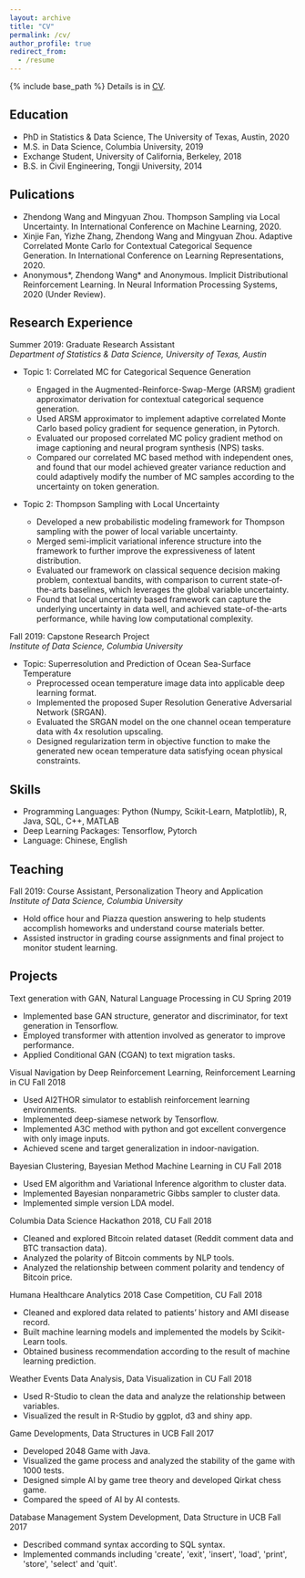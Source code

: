 ```yaml
---
layout: archive
title: "CV"
permalink: /cv/
author_profile: true
redirect_from:
  - /resume
---
```


{% include base_path %}
Details is in [CV](../files/cv.pdf).  

## Education

* PhD in Statistics & Data Science, The University of Texas, Austin, 2020
* M.S. in Data Science, Columbia University, 2019
* Exchange Student, University of California, Berkeley, 2018
* B.S. in Civil Engineering, Tongji University, 2014

## Pulications

* Zhendong Wang and Mingyuan Zhou. 
Thompson Sampling via Local Uncertainty. 
In International Conference on Machine Learning, 2020. 
* Xinjie Fan, Yizhe Zhang, Zhendong Wang and Mingyuan Zhou. 
Adaptive Correlated Monte Carlo for Contextual Categorical Sequence Generation. 
In International Conference on Learning Representations, 2020.
* Anonymous*, Zhendong Wang* and Anonymous.
Implicit Distributional Reinforcement Learning. 
In Neural Information Processing Systems, 2020 (Under Review).


## Research Experience

Summer 2019: Graduate Research Assistant  
*Department of Statistics & Data Science, University of Texas, Austin*  
* Topic 1: Correlated MC for Categorical Sequence Generation  
  * Engaged in the Augmented-Reinforce-Swap-Merge (ARSM) gradient approximator derivation for contextual categorical sequence generation.
  * Used ARSM approximator to implement adaptive correlated Monte Carlo based policy gradient for
sequence generation, in Pytorch. 
  * Evaluated our proposed correlated MC policy gradient method on image captioning and neural
program synthesis (NPS) tasks.
  * Compared our correlated MC based method with independent ones, and found that our model 
achieved greater variance reduction and could adaptively modify the number of MC samples 
according to the uncertainty on token generation. 

* Topic 2: Thompson Sampling with Local Uncertainty  
  * Developed a new probabilistic modeling framework for Thompson sampling with the power of 
local variable uncertainty.  
  * Merged semi-implicit variational inference structure into the framework to further improve the 
expressiveness of latent distribution.  
  * Evaluated our framework on classical sequence decision making problem, contextual bandits, with
comparison to current state-of-the-arts baselines, which leverages the global variable uncertainty. 
  * Found that local uncertainty based framework can capture the underlying uncertainty in data well, 
and achieved state-of-the-arts performance, while having low computational complexity.  

Fall 2019: Capstone Research Project	  
*Institute of Data Science, Columbia University*    
* Topic: Superresolution and Prediction of Ocean Sea-Surface Temperature  
  * Preprocessed ocean temperature image data into applicable deep learning format.  
  * Implemented the proposed Super Resolution Generative Adversarial Network (SRGAN).  
  * Evaluated the SRGAN model on the one channel ocean temperature data with 4x resolution upscaling. 
  * Designed regularization term in objective function to make the generated new ocean temperature data satisfying ocean physical constraints. 

## Skills

* Programming Languages: Python (Numpy, Scikit-Learn, Matplotlib), R, Java, SQL, C++, MATLAB  
* Deep Learning Packages: Tensorflow, Pytorch  
* Language: Chinese, English  
  
## Teaching

Fall 2019: Course Assistant, Personalization Theory and Application  
*Institute of Data Science, Columbia University*
* Hold office hour and Piazza question answering to help students accomplish homeworks and understand course materials better.
* Assisted instructor in grading course assignments and final project to monitor student learning. 

## Projects

Text generation with GAN, Natural Language Processing in CU	Spring 2019
* Implemented base GAN structure, generator and discriminator, for text generation in Tensorflow.
*	Employed transformer with attention involved as generator to improve performance. 
*	Applied Conditional GAN (CGAN) to text migration tasks. 

Visual Navigation by Deep Reinforcement Learning, Reinforcement Learning in CU	Fall 2018
*	Used AI2THOR simulator to establish reinforcement learning environments.
*	Implemented deep-siamese network by Tensorflow. 
*	Implemented A3C method with python and got excellent convergence with only image inputs.
*	Achieved scene and target generalization in indoor-navigation.

Bayesian Clustering, Bayesian Method Machine Learning in CU	Fall 2018
*	Used EM algorithm and Variational Inference algorithm to cluster data.
*	Implemented Bayesian nonparametric Gibbs sampler to cluster data.
*	Implemented simple version LDA model.

Columbia Data Science Hackathon 2018, CU	Fall 2018
*	Cleaned and explored Bitcoin related dataset (Reddit comment data and BTC transaction data).
*	Analyzed the polarity of Bitcoin comments by NLP tools.
*	Analyzed the relationship between comment polarity and tendency of Bitcoin price.

Humana Healthcare Analytics 2018 Case Competition, CU	Fall 2018
*	Cleaned and explored data related to patients’ history and AMI disease record.
*	Built machine learning models and implemented the models by Scikit-Learn tools.
*	Obtained business recommendation according to the result of machine learning prediction.

Weather Events Data Analysis, Data Visualization in CU	Fall 2018
*	Used R-Studio to clean the data and analyze the relationship between variables.
*	Visualized the result in R-Studio by ggplot, d3 and shiny app. 

Game Developments, Data Structures in UCB  	Fall 2017
*	Developed 2048 Game with Java.
*	Visualized the game process and analyzed the stability of the game with 1000 tests.
*	Designed simple AI by game tree theory and developed Qirkat chess game.
*	Compared the speed of AI by AI contests.

Database Management System Development, Data Structure in UCB  	Fall 2017
*	Described command syntax according to SQL syntax. 
*	Implemented commands including 'create', 'exit', 'insert', 'load', 'print', 'store', 'select' and 'quit'.

